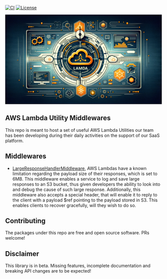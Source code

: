 [![CI](https://github.com/epilot-dev/aws-lambda-utility-middlewares/actions/workflows/ci.yml/badge.svg)](https://github.com/epilot-dev/aws-lambda-utility-middlewares/actions/workflows/ci.yml)
[![License](http://img.shields.io/:license-mit-blue.svg)](https://github.com/epilot-dev/aws-lambda-utility-middlewares/blob/main/)

![banner](./static/banner.webp)

## AWS Lambda Utility Middlewares

This repo is meant to host a set of useful AWS Lambda Utilities our team has been developing during their daily activities on the support of our SaaS platform.

## Middlewares

- [LargeResponseHandlerMiddleware](./packages/large-response-middleware/), AWS Lambdas have a known limitation regarding the payload size of their responses, which is set to 6MB. This middleware enables a service to log and save large responses to an S3 bucket, thus given developers the ability to look into and debug the cause of such large response. Additionally, this middleware also accepts a special header, that will enable it to reply to the client with a payload $ref pointing to the payload stored in S3. This enables clients to recover gracefully, will they wish to do so.

## Contributing
The packages under this repo are free and open source software. PRs welcome!

## Disclaimer

This library is in beta. Missing features, incomplete documentation and breaking API changes are to be expected!